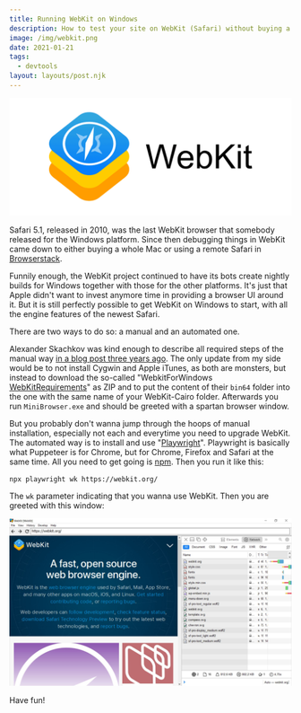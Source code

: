 ```yaml
---
title: Running WebKit on Windows
description: How to test your site on WebKit (Safari) without buying a Mac.
image: /img/webkit.png
date: 2021-01-21
tags:
  - devtools
layout: layouts/post.njk
---
```

![](/img/webkit.png)

Safari 5.1, released in 2010, was the last WebKit browser that somebody released for the Windows platform. Since then debugging things in WebKit came down to either buying a whole Mac or using a remote Safari in [Browserstack](https://www.browserstack.com/).

Funnily enough, the WebKit project continued to have its bots create nightly builds for Windows together with those for the other platforms. It's just that Apple didn't want to invest anymore time in providing a browser UI around it. But it is still perfectly possible to get WebKit on Windows to start, with all the engine features of the newest Safari.

There are two ways to do so: a manual and an automated one.

Alexander Skachkov was kind enough to describe all required steps of the manual way [in a blog post three years ago](https://medium.com/@alSkachkov/how-to-load-the-latest-webkit-on-windows-962a9219c1e1). The only update from my side would be to not install Cygwin and Apple iTunes, as both are monsters, but instead to download the so-called "WebkitForWindows [WebKitRequirements](https://github.com/WebKitForWindows/WebKitRequirements/releases)" as ZIP and to put the content of their `bin64` folder into the one with the same name of your WebKit-Cairo folder. Afterwards you run `MiniBrowser.exe` and should be greeted with a spartan browser window.

But you probably don't wanna jump through the hoops of manual installation, especially not each and everytime you need to upgrade WebKit. The automated way is to install and use "[Playwright](https://playwright.dev/)". Playwright is basically what Puppeteer is for Chrome, but for Chrome, Firefox and Safari at the same time. All you need to get going is [npm](https://www.npmjs.com/get-npm). Then you run it like this:

```
npx playwright wk https://webkit.org/
```

The `wk` parameter indicating that you wanna use WebKit. Then you are greeted with this window:

![A pretty spartan WebKit window, running on Windows, showing the WebKit project page](/img/playwright-webkit-on-windows.jpg)

Have fun!
